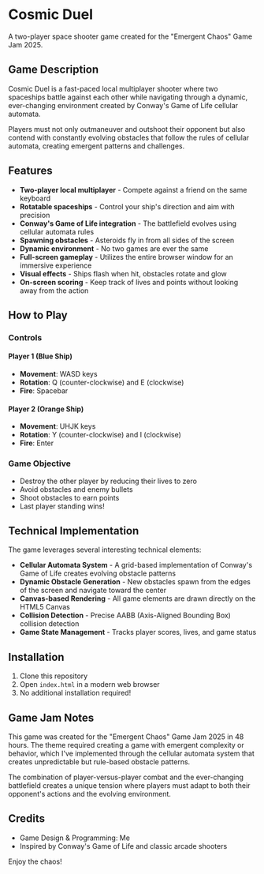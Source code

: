 # Cosmic Duel

A two-player space shooter game created for the "Emergent Chaos" Game Jam 2025.


## Game Description

Cosmic Duel is a fast-paced local multiplayer shooter where two spaceships battle against each other while navigating through a dynamic, ever-changing environment created by Conway's Game of Life cellular automata.

Players must not only outmaneuver and outshoot their opponent but also contend with constantly evolving obstacles that follow the rules of cellular automata, creating emergent patterns and challenges.

## Features

- **Two-player local multiplayer** - Compete against a friend on the same keyboard
- **Rotatable spaceships** - Control your ship's direction and aim with precision
- **Conway's Game of Life integration** - The battlefield evolves using cellular automata rules
- **Spawning obstacles** - Asteroids fly in from all sides of the screen
- **Dynamic environment** - No two games are ever the same
- **Full-screen gameplay** - Utilizes the entire browser window for an immersive experience
- **Visual effects** - Ships flash when hit, obstacles rotate and glow
- **On-screen scoring** - Keep track of lives and points without looking away from the action

## How to Play

### Controls

#### Player 1 (Blue Ship)
- **Movement**: WASD keys
- **Rotation**: Q (counter-clockwise) and E (clockwise)
- **Fire**: Spacebar

#### Player 2 (Orange Ship)
- **Movement**: UHJK keys
- **Rotation**: Y (counter-clockwise) and I (clockwise)
- **Fire**: Enter

### Game Objective

- Destroy the other player by reducing their lives to zero
- Avoid obstacles and enemy bullets
- Shoot obstacles to earn points
- Last player standing wins!

## Technical Implementation

The game leverages several interesting technical elements:

- **Cellular Automata System** - A grid-based implementation of Conway's Game of Life creates evolving obstacle patterns
- **Dynamic Obstacle Generation** - New obstacles spawn from the edges of the screen and navigate toward the center
- **Canvas-based Rendering** - All game elements are drawn directly on the HTML5 Canvas
- **Collision Detection** - Precise AABB (Axis-Aligned Bounding Box) collision detection
- **Game State Management** - Tracks player scores, lives, and game status

## Installation

1. Clone this repository
2. Open `index.html` in a modern web browser
3. No additional installation required!

## Game Jam Notes

This game was created for the "Emergent Chaos" Game Jam 2025 in 48 hours. The theme required creating a game with emergent complexity or behavior, which I've implemented through the cellular automata system that creates unpredictable but rule-based obstacle patterns.

The combination of player-versus-player combat and the ever-changing battlefield creates a unique tension where players must adapt to both their opponent's actions and the evolving environment.

## Credits

- Game Design & Programming: Me 
- Inspired by Conway's Game of Life and classic arcade shooters

Enjoy the chaos!

